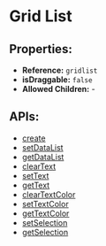 # Grid List

## Properties:

* **Reference:** `gridlist`
* **isDraggable:** `false`
* **Allowed Children:** -

## APIs:

* [create](https://github.com/OvileAmriam/MTA-Beautify-Library/tree/99926b3c70617f047461a757dcd8bfd32b8d4c1f/elements/gridlist/createselector.md)
* [setDataList](https://github.com/OvileAmriam/MTA-Beautify-Library/tree/99926b3c70617f047461a757dcd8bfd32b8d4c1f/elements/gridlist/setselectordatalist.md)
* [getDataList](https://github.com/OvileAmriam/MTA-Beautify-Library/tree/99926b3c70617f047461a757dcd8bfd32b8d4c1f/elements/gridlist/getselectordatalist.md)
* [clearText](https://github.com/OvileAmriam/MTA-Beautify-Library/tree/99926b3c70617f047461a757dcd8bfd32b8d4c1f/elements/gridlist/clearselectortext.md)
* [setText](https://github.com/OvileAmriam/MTA-Beautify-Library/tree/99926b3c70617f047461a757dcd8bfd32b8d4c1f/elements/gridlist/setselectortext.md)
* [getText](https://github.com/OvileAmriam/MTA-Beautify-Library/tree/99926b3c70617f047461a757dcd8bfd32b8d4c1f/elements/gridlist/getselectortext.md)
* [clearTextColor](https://github.com/OvileAmriam/MTA-Beautify-Library/tree/99926b3c70617f047461a757dcd8bfd32b8d4c1f/elements/gridlist/clearselectortextcolor.md)
* [setTextColor](https://github.com/OvileAmriam/MTA-Beautify-Library/tree/99926b3c70617f047461a757dcd8bfd32b8d4c1f/elements/gridlist/setselectortextcolor.md)
* [getTextColor](https://github.com/OvileAmriam/MTA-Beautify-Library/tree/99926b3c70617f047461a757dcd8bfd32b8d4c1f/elements/gridlist/getselectortextcolor.md)
* [setSelection](https://github.com/OvileAmriam/MTA-Beautify-Library/tree/99926b3c70617f047461a757dcd8bfd32b8d4c1f/elements/gridlist/setselectorselection.md)
* [getSelection](https://github.com/OvileAmriam/MTA-Beautify-Library/tree/99926b3c70617f047461a757dcd8bfd32b8d4c1f/elements/gridlist/getselectorselection.md)

